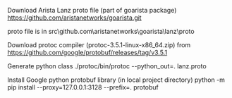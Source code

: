 Download Arista Lanz proto file (part of goarista package)
https://github.com/aristanetworks/goarista.git

proto file is in
src\github.com\aristanetworks\goarista\lanz\proto

Download protoc compiler (protoc-3.5.1-linux-x86_64.zip) from
https://github.com/google/protobuf/releases/tag/v3.5.1

Generate python class
./protoc/bin/protoc --python_out=. lanz.proto

Install Google python protobuf library (in local project directory)
python -m pip install --proxy=127.0.0.1:3128 --prefix=. protobuf

